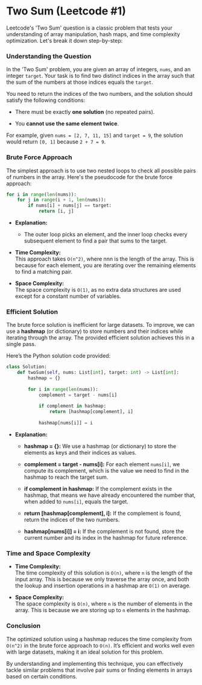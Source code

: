 # Two Sum (Leetcode #1)

Leetcode's 'Two Sum' question is a classic problem that tests your understanding of array manipulation, hash maps, and time complexity optimization. Let's break it down step-by-step:

### **Understanding the Question**

In the 'Two Sum' problem, you are given an array of integers, `nums`, and an integer `target`. Your task is to find two distinct indices in the array such that the sum of the numbers at those indices equals the `target`.

You need to return the indices of the two numbers, and the solution should satisfy the following conditions:

* There must be exactly **one solution** (no repeated pairs).
    
* You **cannot use the same element twice**.
    

For example, given `nums = [2, 7, 11, 15]` and `target = 9`, the solution would return `[0, 1]` because `2 + 7 = 9`.

### **Brute Force Approach**

The simplest approach is to use two nested loops to check all possible pairs of numbers in the array. Here's the pseudocode for the brute force approach:

```python
for i in range(len(nums)):
    for j in range(i + 1, len(nums)):
        if nums[i] + nums[j] == target:
            return [i, j]
```

* **Explanation:**
    
    * The outer loop picks an element, and the inner loop checks every subsequent element to find a pair that sums to the target.
        
* **Time Complexity:**  
    This approach takes `O(n^2)`, where nnn is the length of the array. This is because for each element, you are iterating over the remaining elements to find a matching pair.
    
* **Space Complexity:**  
    The space complexity is `O(1)`, as no extra data structures are used except for a constant number of variables.
    

### **Efficient Solution**

The brute force solution is inefficient for large datasets. To improve, we can use a **hashmap** (or dictionary) to store numbers and their indices while iterating through the array. The provided efficient solution achieves this in a single pass.

Here’s the Python solution code provided:

```python
class Solution:
    def twoSum(self, nums: List[int], target: int) -> List[int]:
        hashmap = {}
        
        for i in range(len(nums)):
            complement = target - nums[i]
            
            if complement in hashmap:
                return [hashmap[complement], i]
            
            hashmap[nums[i]] = i
```

* **Explanation:**
    
    * **hashmap = {}:** We use a hashmap (or dictionary) to store the elements as keys and their indices as values.
        
    * **complement = target - nums\[i\]:** For each element `nums[i]`, we compute its complement, which is the value we need to find in the hashmap to reach the target sum.
        
    * **if complement in hashmap:** If the complement exists in the hashmap, that means we have already encountered the number that, when added to `nums[i]`, equals the target.
        
    * **return \[hashmap\[complement\], i\]:** If the complement is found, return the indices of the two numbers.
        
    * **hashmap\[nums\[i\]\] = i:** If the complement is not found, store the current number and its index in the hashmap for future reference.
        

### **Time and Space Complexity**

* **Time Complexity:**  
    The time complexity of this solution is `O(n)`, where `n` is the length of the input array. This is because we only traverse the array once, and both the lookup and insertion operations in a hashmap are `O(1)` on average.
    
* **Space Complexity:**  
    The space complexity is `O(n)`, where `n` is the number of elements in the array. This is because we are storing up to `n` elements in the hashmap.
    

### Conclusion

The optimized solution using a hashmap reduces the time complexity from `O(n^2)` in the brute force approach to `O(n)`. It’s efficient and works well even with large datasets, making it an ideal solution for this problem.

By understanding and implementing this technique, you can effectively tackle similar problems that involve pair sums or finding elements in arrays based on certain conditions.
